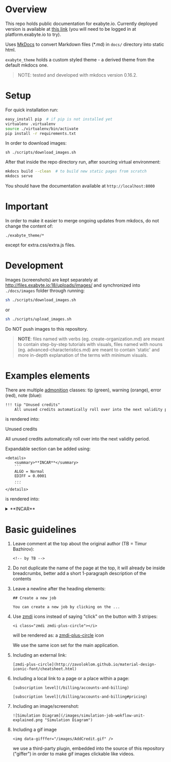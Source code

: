# Overview

This repo holds public documentation for exabyte.io. Currently deployed version is available at [this link](http://docs.exabyte.io) (you will need to be logged in at platform.exabyte.io to try).

Uses [MkDocs](http://www.mkdocs.org/#getting-started) to convert Markdown files (*.md) in `docs/` directory into static html.

`exabyte_theme` holds a custom styled theme - a derived theme from the default mkdocs one.

> NOTE: tested and developed with mkdocs version 0.16.2.

# Setup

For quick installation run:

```bash
easy_install pip  # if pip is not installed yet
virtualenv .virtualenv
source ./virtualenv/bin/activate
pip install -r requirements.txt
```

In order to download images:

```
sh ./scripts/download_images.sh
```

After that inside the repo directory run, after sourcing virtual environment:

```bash
mkdocs build --clean  # to build new static pages from scratch
mkdocs serve
```

You should have the documentation available at `http://localhost:8000`

# Important

In order to make it easier to merge ongoing updates from mkdocs, do not change the content of:

    ./exabyte_theme/*

except for extra.css/extra.js files.

# Development

Images (screenshots) are kept separately at http://files.exabyte.io:18/uploads/images/ and synchronized into `./docs/images` folder through running:

```bash
sh ./scripts/download_images.sh
```

or

```bash
sh ./scripts/upload_images.sh
```

Do NOT push images to this repository.

> **NOTE**: files named with verbs (eg. create-organization.md) are meant to contain step-by-step tutorials with visuals, files named with nouns (eg. advanced-characteristics.md) are meant to contain 'static' and more in-depth explanation of the terms with minimum visuals.

# Examples elements

There are multiple [admonition](https://pythonhosted.org/Markdown/extensions/admonition.html) classes: tip (green), warning (orange), error (red), note (blue):

```txt
!!! tip "Unused credits"
    All unused credits automatically roll over into the next validity period.
```

is rendered into:

<div class="tip">
    <p class="first admonition-title">Unused credits</p>
    <p class="last">All unused credits automatically roll over into the next validity period.</p>
</div>

Expandable section can be added using:

```
<details>
    <summary>**INCAR**</summary>
    ```
    ALGO = Normal
    EDIFF = 0.0001
    ...
    ```
</details>
```

is rendered into:

<details>
    <summary>**INCAR**</summary>
    ```
    ALGO = Normal<br>
    EDIFF = 0.0001
    ...
    ```
</details>


# Basic guidelines

1. Leave comment at the top about the original author (TB = Timur Bazhirov):
    ```
    <!-- by TB -->
    ```

2. Do not duplicate the name of the page at the top, it will already be inside breadcrumbs, better add a short 1-paragraph description of the contents

3. Leave a newline after the heading elements:
    ```
    ## Create a new job

    You can create a new job by clicking on the ...
    ```

4. Use [zmdi](http://zavoloklom.github.io/material-design-iconic-font/cheatsheet.html) icons instead of saying "click" on the button with 3 stripes:

    ```
    <i class="zmdi zmdi-plus-circle"></i>
    ```

    will be rendered as: a [zmdi-plus-circle](http://zavoloklom.github.io/material-design-iconic-font/cheatsheet.html) icon

    We use the same icon set for the main application.

5. Including an external link:
    ```
    [zmdi-plus-circle](http://zavoloklom.github.io/material-design-iconic-font/cheatsheet.html)
    ```

6. Including a local link to a page or a place within a page:
    ```
    [subscription level](/billing/accounts-and-billing)
    ```

    ```
    [subscription level](/billing/accounts-and-billing#pricing)
    ```

7. Including an image/screenshot:
    ```
    ![Simulation Diagram](/images/simulation-job-wokflow-unit-explained.png "Simulation Diagram")
    ```

8. Including a gif image
    ```
    <img data-gifffer="/images/AddCredit.gif" />
    ```

    we use a third-party plugin, embedded into the source of this repository ("giffer") in order to make gif images clickable like videos.
